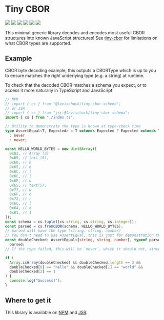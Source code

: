 # Tiny CBOR

[![](https://img.shields.io/github/actions/workflow/status/levischuck/tiny-cbor-schema/build.yaml?branch=main&style=flat-square)](https://github.com/LeviSchuck/tiny-cbor-schema/actions)
[![](https://img.shields.io/codecov/c/gh/levischuck/tiny-cbor-schema?style=flat-square)](https://codecov.io/gh/levischuck/tiny-cbor-schema)
[![](https://img.shields.io/github/v/tag/levischuck/tiny-cbor-schema?label=npm&logo=npm&style=flat-square)](https://www.npmjs.com/package/@levischuck/tiny-cbor-schema)
[![](https://img.shields.io/jsr/v/%40levischuck/tiny-cbor-schema?style=flat-square&logo=jsr&label=JSR)](https://jsr.io/@levischuck/tiny-cbor-schema)
[![](https://img.shields.io/github/license/levischuck/tiny-cbor-schema?style=flat-square)](https://github.com/LeviSchuck/tiny-cbor-schema/blob/main/LICENSE.txt)
![](https://img.shields.io/bundlephobia/min/%40levischuck/tiny-cbor-schema?style=flat-square)

This minimal generic library decodes and encodes most useful CBOR structures
into known JavaScript structures! See
[tiny-cbor](https://github.com/levischuck/tiny-cbor) for limitations on what
CBOR types are supported.

## Example

CBOR byte decoding example, this outputs a CBORType which is up to you to ensure
matches the right underlying type (e.g. a string) at runtime.

To check that the decoded CBOR matches a schema you expect, or to access it more
naturally in TypeScript and JavaScript:

```typescript
// NPM
// import { cs } from "@levischuck/tiny-cbor-schema";
// or JSR
// import { cs } from "jsr:@levischuck/tiny-cbor-schema";
import { cs } from "./index.ts";

// Utility to demonstrate the type is known at type-check time
type AssertEqual<T, Expected> = T extends Expected ? Expected extends T ? T
  : never
  : never;

const HELLO_WORLD_BYTES = new Uint8Array([
  0x83, // Array (3)
  0x65, // text (5),
  0x68, // h
  0x65, // e
  0x6C, // l
  0x6C, // l
  0x6F, // o
  0x65, // text(5),
  0x77, // w
  0x6F, // o
  0x72, // r
  0x6C, // l
  0x64, // d
  0x01, // 1
]);
const schema = cs.tuple([cs.string, cs.string, cs.integer]);
const parsed = cs.fromCBOR(schema, HELLO_WORLD_BYTES);
// parsed will have the type [string, string, number]
// You don't need to use AssertEqual, this is just for demonstration that the type is preserved
const doubleChecked: AssertEqual<[string, string, number], typeof parsed> =
  parsed;
// If the type failed, this will be `never`, which it should not, since fromCBORType will throw

if (
  Array.isArray(doubleChecked) && doubleChecked.length == 3 &&
  doubleChecked[0] == "hello" && doubleChecked[1] == "world" &&
  doubleChecked[2] == 1
) {
  console.log("Success!");
}
```

## Where to get it

This library is available on
[NPM](https://www.npmjs.com/package/@levischuck/tiny-cbor-schema) and
[JSR](https://jsr.io/@levischuck/tiny-cbor-schema).
